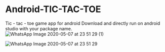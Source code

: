 # Android-TIC-TAC-TOE
Tic - tac - toe game app for android
Download and directly run on android studio with your package name.
![WhatsApp Image 2020-05-07 at 23 51 29 (1)](https://user-images.githubusercontent.com/42294323/81330895-64599580-90be-11ea-886e-6eb5c6f76031.jpeg)


![WhatsApp Image 2020-05-07 at 23 51 29](https://user-images.githubusercontent.com/42294323/81330773-3aa06e80-90be-11ea-8c23-49554d9b8d12.jpeg)

